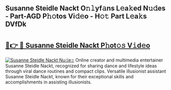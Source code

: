 ## Susanne Steidle Nackt O𝚗𝚕yf𝚊ns L𝚎a𝚔ed N𝚞𝚍es - Part-AGD P𝚑𝚘tos Vi𝚍𝚎o - H𝚘𝚝 Part L𝚎a𝚔s DVfDk

# <h2><a href="http://kfae0t.oniu.top/?m=Susanne+Steidle+Nackt">🔗👉 🔴 Susanne Steidle Nackt P𝚑ot𝚘𝚜 V𝚒d𝚎o</a></h2>

[![Susanne Steidle Nackt Nu𝚍e𝚜](https://i.imgur.com/0qMVB7G.gif)](http://kfae0t.oniu.top/?m=Susanne+Steidle+Nackt)
Online creator and multimedia entertainer Susanne Steidle Nackt, recognized for sharing dance and lifestyle ideas through viral dance routines and compact clips. Versatile illusionist assistant Susanne Steidle Nackt, known for their exceptional skills and accomplishments in assisting illusionists.  
